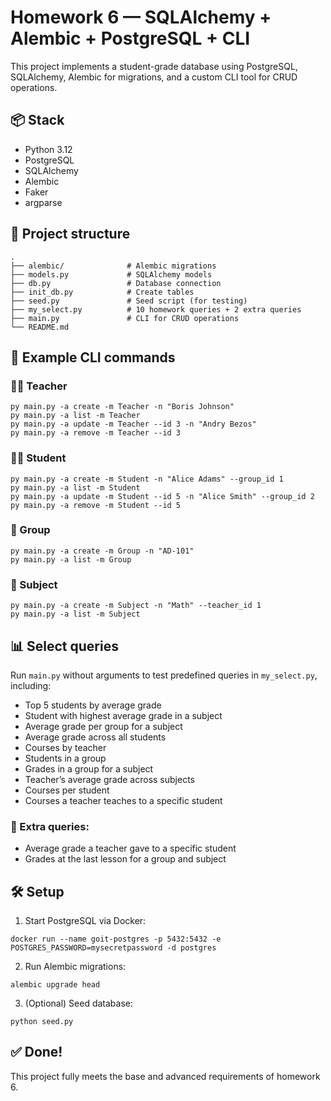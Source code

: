 # Homework 6 — SQLAlchemy + Alembic + PostgreSQL + CLI

This project implements a student-grade database using PostgreSQL, SQLAlchemy, Alembic for migrations, and a custom CLI tool for CRUD operations.

## 📦 Stack

- Python 3.12
- PostgreSQL
- SQLAlchemy
- Alembic
- Faker
- argparse

## 📁 Project structure

```
.
├── alembic/              # Alembic migrations
├── models.py             # SQLAlchemy models
├── db.py                 # Database connection
├── init_db.py            # Create tables
├── seed.py               # Seed script (for testing)
├── my_select.py          # 10 homework queries + 2 extra queries
├── main.py               # CLI for CRUD operations
└── README.md
```

## 🧪 Example CLI commands

### 👨‍🏫 Teacher

```
py main.py -a create -m Teacher -n "Boris Johnson"
py main.py -a list -m Teacher
py main.py -a update -m Teacher --id 3 -n "Andry Bezos"
py main.py -a remove -m Teacher --id 3
```

### 🧑‍🎓 Student

```
py main.py -a create -m Student -n "Alice Adams" --group_id 1
py main.py -a list -m Student
py main.py -a update -m Student --id 5 -n "Alice Smith" --group_id 2
py main.py -a remove -m Student --id 5
```

### 👥 Group

```
py main.py -a create -m Group -n "AD-101"
py main.py -a list -m Group
```

### 📘 Subject

```
py main.py -a create -m Subject -n "Math" --teacher_id 1
py main.py -a list -m Subject
```

## 📊 Select queries

Run `main.py` without arguments to test predefined queries in `my_select.py`, including:

- Top 5 students by average grade
- Student with highest average grade in a subject
- Average grade per group for a subject
- Average grade across all students
- Courses by teacher
- Students in a group
- Grades in a group for a subject
- Teacher’s average grade across subjects
- Courses per student
- Courses a teacher teaches to a specific student

### 🧠 Extra queries:

- Average grade a teacher gave to a specific student
- Grades at the last lesson for a group and subject

## 🛠 Setup

1. Start PostgreSQL via Docker:

```
docker run --name goit-postgres -p 5432:5432 -e POSTGRES_PASSWORD=mysecretpassword -d postgres
```

2. Run Alembic migrations:

```
alembic upgrade head
```

3. (Optional) Seed database:

```
python seed.py
```

## ✅ Done!

This project fully meets the base and advanced requirements of homework 6.

